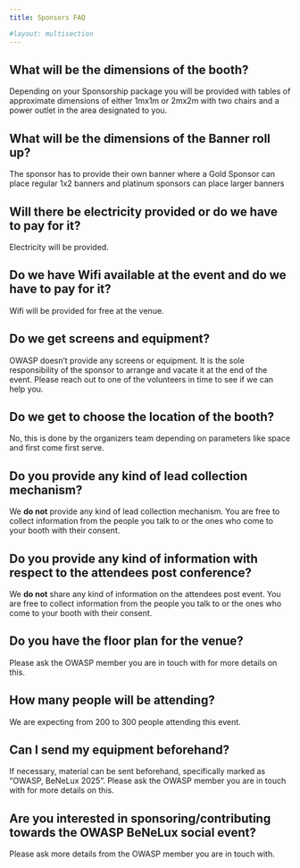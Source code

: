 ```yaml
---
title: Sponsors FAQ

#layout: multisection
---
```

  
## What will be the dimensions of the booth?
Depending on your Sponsorship package you will be provided with tables
of approximate dimensions of either 1mx1m or 2mx2m with two chairs
and a power outlet in the area designated to you.

## What will be the dimensions of the Banner roll up?
The sponsor has to provide their own banner where a Gold Sponsor can
place regular 1x2 banners and platinum sponsors can place larger
banners

## Will there be electricity provided or do we have to pay for it?
Electricity will be provided.

## Do we have Wifi available at the event and do we have to pay for it?
Wifi will be provided for free at the venue.

## Do we get screens and equipment?
OWASP doesn’t provide any screens or equipment. It is the 
sole responsibility of the sponsor to arrange and vacate it 
at the end of the event. Please reach out to one of the 
volunteers in time to see if we can help you.

## Do we get to choose the location of the booth?
No, this is done by the organizers team depending on 
parameters like space and first come first serve.

## Do you provide any kind of lead collection mechanism?
We **do not** provide any kind of lead collection mechanism. 
You are free to collect information from the people you talk 
to or the ones who come to your booth with their consent.

## Do you provide any kind of information with respect to the attendees post conference?
We **do not** share any kind of information on the attendees 
post event. You are free to collect information from the 
people you talk to or the ones who come to your booth with 
their consent.

## Do you have the floor plan for the venue?
Please ask the OWASP member you are in touch with for more 
details on this.

## How many people will be attending?
We are expecting from 200 to 300 people attending this 
event.

## Can I send my equipment beforehand?
If necessary, material can be sent beforehand, specifically 
marked as “OWASP, BeNeLux 2025”. Please ask the OWASP member 
you are in touch with for more details on this.

## Are you interested in sponsoring/contributing towards the OWASP BeNeLux social event?
Please ask more details from the OWASP member you are in 
touch with.
